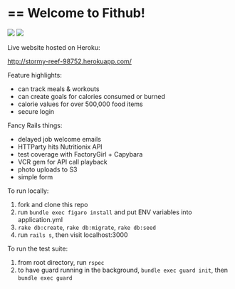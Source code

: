 ==
Welcome to Fithub!
==

<a href="https://codeclimate.com/github/cadyherron/Fithub"><img src="https://codeclimate.com/github/cadyherron/Fithub/badges/gpa.svg" /></a>
<img src="http://gittens.r15.railsrumble.com//badge/cadyherron/Fithub">


Live website hosted on Heroku:

http://stormy-reef-98752.herokuapp.com/


Feature highlights:
* can track meals & workouts
* can create goals for calories consumed or burned
* calorie values for over 500,000 food items
* secure login


Fancy Rails things:

* delayed job welcome emails
* HTTParty hits Nutritionix API
* test coverage with FactoryGirl + Capybara
* VCR gem for API call playback
* photo uploads to S3
* simple form


To run locally:

1. fork and clone this repo
2. run `bundle exec figaro install` and put ENV variables into application.yml
3. `rake db:create`, `rake db:migrate`, `rake db:seed`
4. run `rails s`, then visit localhost:3000



To run the test suite:

1. from root directory, run `rspec`
2. to have guard running in the background, `bundle exec guard init`, then `bundle exec guard`
